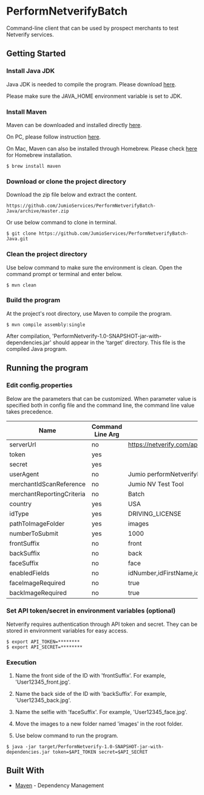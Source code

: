 # PerformNetverifyBatch

Command-line client that can be used by prospect merchants to test Netverify services.

## Getting Started

### Install Java JDK

Java JDK is needed to compile the program. Please download [here](http://www.oracle.com/technetwork/java/javase/downloads/index.html).

Please make sure the JAVA_HOME environment variable is set to JDK.

### Install Maven

Maven can be downloaded and installed directly [here](http://maven.apache.org/download.html).

On PC, please follow instruction [here](https://maven.apache.org/install.html).

On Mac, Maven can also be installed through Homebrew. Please check [here](https://brew.sh/) for Homebrew installation.

```
$ brew install maven
```
### Download or clone the project directory

Download the zip file below and extract the content.

```
https://github.com/JumioServices/PerformNetverifyBatch-Java/archive/master.zip
```

Or use below command to clone in terminal.

```
$ git clone https://github.com/JumioServices/PerformNetverifyBatch-Java.git
```

### Clean the project directory

Use below command to make sure the environment is clean. Open the command prompt or terminal and enter below.

```
$ mvn clean
```

### Build the program

At the project's root directory, use Maven to compile the program.

```
$ mvn compile assembly:single
```

After compilation, 'PerformNetverify-1.0-SNAPSHOT-jar-with-dependencies.jar' should appear in the 'target' directory. This file is the compiled Java program.

## Running the program

### Edit config.properties

Below are the parameters that can be customized. When parameter value is specified both in config file and the command line, the command line value takes precedence.

Name|Command Line Arg|Example
---|---|---
serverUrl                   |no     |https://netverify.com/api/netverify/v2/performNetverify
token                       |yes    |
secret                      |yes    |
userAgent                   |no     |Jumio performNetverifyBatch/1.0
merchantIdScanReference     |no     |Jumio NV Test Tool
merchantReportingCriteria   |no     |Batch
country                     |yes    |USA
idType                      |yes    |DRIVING_LICENSE
pathToImageFolder           |yes    |images
numberToSubmit              |yes    |1000
frontSuffix                 |no     |front
backSuffix                  |no     |back
faceSuffix                  |no     |face
enabledFields               |no     |idNumber,idFirstName,idLastName,idDob,idExpiry,idUsState,idPersonalNumber,idAddress,idFaceMatch
faceImageRequired           |no     |true
backImageRequired           |no     |true

### Set API token/secret in environment variables (optional)

Netverify requires authentication through API token and secret. They can be stored in environment variables for easy access.

```
$ export API_TOKEN=********
$ export API_SECRET=********
```

### Execution

1. Name the front side of the ID with 'frontSuffix'. For example, 'User12345_front.jpg'.

2. Name the back side of the ID with 'backSuffix'. For example, 'User12345_back.jpg'.

3. Name the selfie with 'faceSuffix'. For example, 'User12345_face.jpg'.

4. Move the images to a new folder named 'images' in the root folder.

5. Use below command to run the program.

```
$ java -jar target/PerformNetverify-1.0-SNAPSHOT-jar-with-dependencies.jar token=$API_TOKEN secret=$API_SECRET 
```

## Built With

* [Maven](https://maven.apache.org/) - Dependency Management
